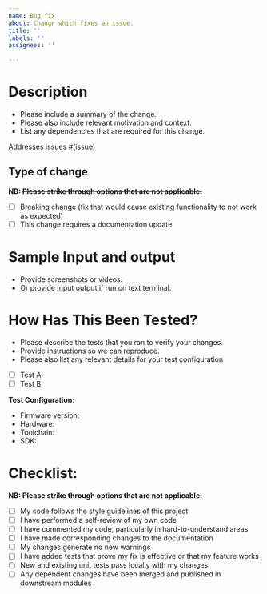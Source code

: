 ```yaml
---
name: Bug fix
about: Change which fixes an issue.
title: ''
labels: ''
assignees: ''

---
```


# Description

* Please include a summary of the change.
* Please also include relevant motivation and context.
* List any dependencies that are required for this change.

Addresses issues #(issue)

## Type of change

**NB: ~~Please strike through options that are not applicable.~~**

- [ ] Breaking change (fix that would cause existing functionality to not work as expected)
- [ ] This change requires a documentation update

# Sample Input and output

* Provide screenshots or videos.
* Or provide Input output if run on text terminal.

# How Has This Been Tested?

* Please describe the tests that you ran to verify your changes.
* Provide instructions so we can reproduce.
* Please also list any relevant details for your test configuration


- [ ] Test A
- [ ] Test B

**Test Configuration**:

* Firmware version:
* Hardware:
* Toolchain:
* SDK:

# Checklist:

**NB: ~~Please strike through options that are not applicable.~~**

- [ ] My code follows the style guidelines of this project
- [ ] I have performed a self-review of my own code
- [ ] I have commented my code, particularly in hard-to-understand areas
- [ ] I have made corresponding changes to the documentation
- [ ] My changes generate no new warnings
- [ ] I have added tests that prove my fix is effective or that my feature works
- [ ] New and existing unit tests pass locally with my changes
- [ ] Any dependent changes have been merged and published in downstream modules
